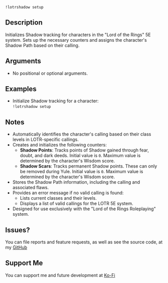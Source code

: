 `!lotrshadow setup`

## Description
Initializes Shadow tracking for characters in the "Lord of the Rings" 5E system. Sets up the necessary counters and assigns the character's Shadow Path based on their calling.

## Arguments
- No positional or optional arguments.

## Examples
- Initialize Shadow tracking for a character:  
  `!lotrshadow setup`

## Notes
- Automatically identifies the character's calling based on their class levels in LOTR-specific callings.
- Creates and initializes the following counters:
  - **Shadow Points**: Tracks points of Shadow gained through fear, doubt, and dark deeds. Initial value is `0`. Maximum value is determined by the character's Wisdom score.
  - **Shadow Scars**: Tracks permanent Shadow points. These can only be removed during Yule. Initial value is `0`. Maximum value is determined by the character's Wisdom score.
- Stores the Shadow Path information, including the calling and associated flaws.
- Provides an error message if no valid calling is found:
  - Lists current classes and their levels.
  - Displays a list of valid callings for the LOTR 5E system.
- Designed for use exclusively with the "Lord of the Rings Roleplaying" system.

## Issues?
You can file reports and feature requests, as well as see the source code, 
at my [GitHub](https://github.com/fatestapestry/avrae-collections)

## Support Me
You can support me and future development at [Ko-Fi](https://ko-fi.com/noralf)
